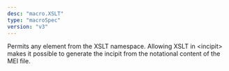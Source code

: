 ```yaml
---
desc: "macro.XSLT"
type: "macroSpec"
version: "v3"
---
```


Permits any element from the XSLT namespace. Allowing XSLT in &lt;incipit&gt; makes it
possible to generate the incipit from the notational content of the MEI file.